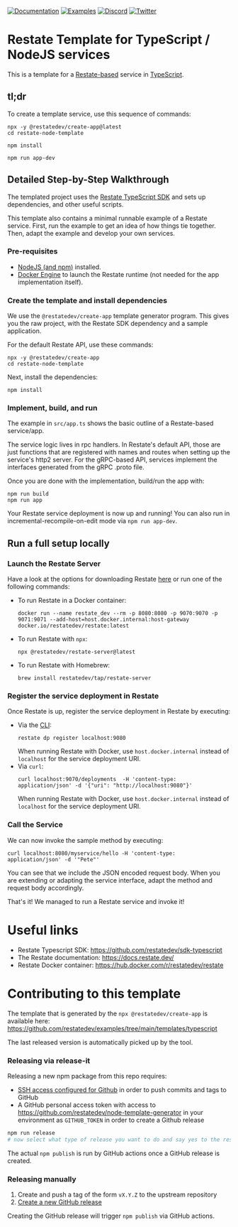 [![Documentation](https://img.shields.io/badge/doc-reference-blue)](https://docs.restate.dev)
[![Examples](https://img.shields.io/badge/view-examples-blue)](https://github.com/restatedev/examples)
[![Discord](https://img.shields.io/discord/1128210118216007792?logo=discord)](https://discord.gg/skW3AZ6uGd)
[![Twitter](https://img.shields.io/twitter/follow/restatedev.svg?style=social&label=Follow)](https://twitter.com/intent/follow?screen_name=restatedev)

# Restate Template for TypeScript / NodeJS services

This is a template for a [Restate-based](https://restate.dev/) service in [TypeScript](https://www.typescriptlang.org/).

## tl;dr

To create a template service, use this sequence of commands:

```shell
npx -y @restatedev/create-app@latest
cd restate-node-template

npm install

npm run app-dev
```

## Detailed Step-by-Step Walkthrough

The templated project uses the [Restate TypeScript SDK](https://github.com/restatedev/sdk-typescript)
and sets up dependencies, and other useful scripts.

This template also contains a minimal runnable example of a Restate service. First, run the example to get an idea of how things tie together. Then, adapt the example and develop your own services.

### Pre-requisites

- [NodeJS (and npm)](https://nodejs.org) installed.
- [Docker Engine](https://docs.docker.com/engine/install/) to launch the Restate runtime (not needed for the app implementation itself).

### Create the template and install dependencies

We use the `@restatedev/create-app` template generator program. This gives you the raw project, with the
Restate SDK dependency and a sample application.

For the default Restate API, use these commands:

```shell
npx -y @restatedev/create-app
cd restate-node-template
```

Next, install the dependencies:

```shell
npm install
```

### Implement, build, and run

The example in `src/app.ts` shows the basic outline of a Restate-based service/app.

The service logic lives in rpc handlers. In Restate's default API, those are just functions that are registered
with names and routes when setting up the service's http2 server. For the gRPC-based API, services implement the
interfaces generated from the gRPC .proto file.

Once you are done with the implementation, build/run the app with:

```
npm run build
npm run app
```

Your Restate service deployment is now up and running! You can also run in incremental-recompile-on-edit mode via
`npm run app-dev`.

## Run a full setup locally

### Launch the Restate Server

Have a look at the options for downloading Restate [here](https://restate.dev/get-restate/) or run one of the following commands:

- To run Restate in a Docker container:
    ```shell
    docker run --name restate_dev --rm -p 8080:8080 -p 9070:9070 -p 9071:9071 --add-host=host.docker.internal:host-gateway docker.io/restatedev/restate:latest
    ```
- To run Restate with `npx`:
    ```shell
    npx @restatedev/restate-server@latest
    ```
- To run Restate with Homebrew:
    ```
    brew install restatedev/tap/restate-server
    ```

### Register the service deployment in Restate

Once Restate is up, register the service deployment in Restate by executing:

- Via the [CLI](https://docs.restate.dev/operate/cli):
    ```shell
    restate dp register localhost:9080
    ```
  When running Restate with Docker, use `host.docker.internal` instead of `localhost` for the service deployment URI.
- Via `curl`:
    ```shell
    curl localhost:9070/deployments  -H 'content-type: application/json' -d '{"uri": "http://localhost:9080"}'
    ```
  When running Restate with Docker, use `host.docker.internal` instead of `localhost` for the service deployment URI.

### Call the Service

We can now invoke the sample method by executing:

```shell
curl localhost:8080/myservice/hello -H 'content-type: application/json' -d '"Pete"'
```

You can see that we include the JSON encoded request body.
When you are extending or adapting the service interface, adapt the method and request body accordingly.

That's it! We managed to run a Restate service and invoke it!

# Useful links

- Restate Typescript SDK: https://github.com/restatedev/sdk-typescript
- The Restate documentation: https://docs.restate.dev/
- Restate Docker container: https://hub.docker.com/r/restatedev/restate

# Contributing to this template

The template that is generated by the `npx @restatedev/create-app` is available here: https://github.com/restatedev/examples/tree/main/templates/typescript

The last released version is automatically picked up by the tool.

### Releasing via release-it

Releasing a new npm package from this repo requires:

- [SSH access configured for Github](https://docs.github.com/en/authentication/connecting-to-github-with-ssh) in order to push commits and tags to GitHub
- A GitHub personal access token with access to https://github.com/restatedev/node-template-generator in your environment as `GITHUB_TOKEN` in order to create a Github release

```bash
npm run release
# now select what type of release you want to do and say yes to the rest of the options
```

The actual `npm publish` is run by GitHub actions once a GitHub release is created.

### Releasing manually

1. Create and push a tag of the form `vX.Y.Z` to the upstream repository
1. [Create a new GitHub release](https://github.com/restatedev/node-template-generator/releases)

Creating the GitHub release will trigger `npm publish` via GitHub actions.
